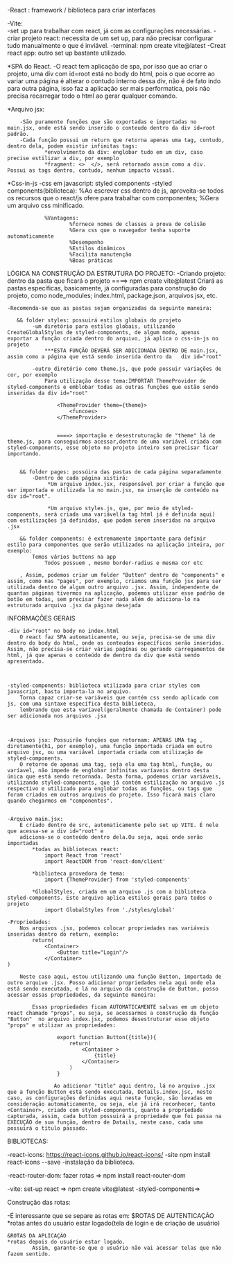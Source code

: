 -React : framework / biblioteca para criar interfaces

-Vite:  
        -set up para trabalhar com react, já com as configurações necessárias.
        -criar projeto react: necessita de um set up, para não precisar configurar tudo manualmente o que é inviável.
        -terminal: npm create vite@latest
-Creat react app: outro set up bastante utilizado.




*SPA do React.
    -O react tem aplicação de spa, por isso que ao criar o projeto, uma div com id=root está no body do html, pois o que ocorre ao variar uma página é alterar o contudo interno dessa div, não é de fato indo para outra página, isso faz a aplicação ser mais performatica, pois não precisa recarregar todo o html ao gerar qualquer comando.



*Arquivo jsx:

        -São puramente funções que são exportadas e importadas no main.jsx, onde está sendo inserido o conteudo dentro da div id=root padrão.
        -Cada função possui um return que retorna apenas uma tag, contudo, dentro dela, podem existir infinitas tags:
                *envolvimento da div: englobar tudo em um div, caso precise estilizar a div, por exemplo
                *fragment: <>  </>, será retornado assim como a div. Possui as tags dentro, contudo, nenhum impacto visual.


*Css-in-js
        -css em javascript: styled components
        -styled components(biblioteca): 
                %Ao escrever css dentro de js, aproveita-se todos os recursos que o react/js ofere para trabalhar com componentes; 
                %Gera um arquivo css minificado.     

                %Vantagens: 
                        %fornece nomes de classes a prova de colisão
                        %Gera css que o navegador tenha suporte automaticamente
                        %Desempenho
                        %Estilos dinâmicos
                        %Facilita manutenção
                        %Boas práticas




 LÓGICA NA CONSTRUÇÃO DA ESTRUTURA DO PROJETO:
    -Criando projeto: dentro da pasta que ficará o projeto ====> npm create vite@latest 
        Criará as pastas específicas, basicamente, já configuradas para construção do projeto, 
        como node_modules; index.html, package.json, arquivos jsx, etc.

    -Recomenda-se que as pastas sejam organizadas da seguinte maneira:
       
       && folder styles: possuirá estilos globais do projeto
            -um diretório para estilos globais, utilizando CreateGlobalStyles de styled-components, de algum modo, apenas exportar a função criada dentro do arquivo, já aplica o css-in-js no projeto
                ***ESTA FUNÇÃO DEVERÁ SER ADICIONADA DENTRO DE main.jsx, assim como a página que está sendo inserida dentro da   div id="root"
        
            -outro diretório como theme.js, que pode possuir variações de cor, por exemplo
                Para utilização desse tema:IMPORTAR ThemeProvider de styled-components e emblobar todas as outras funções que estão sendo inseridas da div id="root"
                    
                    <ThemeProvider theme={theme}>   
                        <funcoes>
                    </ThemeProvider>  


                    ====> importação e desestruturação de "theme" lá de theme.js, para conseguirmos acessar,dentro de uma variável criada com styled-components, esse objeto no projeto inteiro sem precisar ficar importando.
    
        
        && folder pages: possúira das pastas de cada página separadamente
            -Dentro de cada página xistirá:
                 *Um arquivo index.jsx, responsável por criar a função que ser importada e utilizada la no main.jsx, na inserção de conteúdo na div id="root".

                 *Um arquivo styles.js, que, por meio de styled-components, será criada uma variável(a tag html já é definida aqui) com estilizações já definidas, que podem serem inseridas no arquivo .jsx

        && folder components: é extremamente importante para definir estilo para componentes que serão utilizados na aplicação inteira, por exemplo: 
            Temos vários buttons na app 
                Todos possuem , mesmo border-radius e mesma cor etc

        , Assim, podemos criar um folder "Button" dentro de "components" e assim, como nas "pages", por exemplo, criamos uma função jsx para ser utilizada dentro de algum outro arquivo .jsx. Assim, independente de quantas páginas tivermos na aplicação, podemos utilizar esse padrão de botão em todas, sem precisar fazer nada além de adiciona-lo na estruturado arquivo .jsx da página desejada
    
    

INFORMAÇÕES GERAIS


    
    -div id="root" no body no index.html
        O react faz SPA automaticamente, ou seja, precisa-se de uma div dentro do body do html, onde os conteudos específicos serão inseridos. Assim, não precisa-se criar várias pagínas ou gerando carregamentos de html, já que apenas o conteúdo de dentro da div que está sendo apresentado.
    
    

    -styled-components: biblioteca utilizada para criar styles com javascript, basta importa-la no arquivo.
        Torna capaz criar-se variáveis que contém css sendo aplicado com js, com uma sintaxe específica desta biblioteca,
        lembrando que esta varíavel(geralmente chamada de Container) pode ser adicionada nos arquivos .jsx 
    

    
    -Arquivos jsx: Possuirão funções que retornam: APENAS UMA tag , diretamente(h1, por exemplo), uma função importada criada em outro arquivo jsx, ou uma variável importada criada com utilização de styled-components.
        O retorno de apenas uma tag, seja ela uma tag html, função, ou varíavel, não impede de englobar infinitas varíaveis dentro desta única que está sendo retornada. Desta forma, podemos criar variáveis, utilizando styled-components, que já contém estilização no arquivo .js respectivo e utilizado para englobar todas as funções, ou tags que foram criados em outros arquivos do projeto. Isso ficará mais claro quando chegarmos em "componentes".

    
    -Arquivo main.jsx: 
        É criado dentro de src, automaticamente pelo set up VITE. É nele que acessa-se a div id="root" e 
        adiciona-se o conteúdo dentro dela.Ou seja, aqui onde serão importadas
            *todas as bibliotecas react: 
                import React from 'react'
                import ReactDOM from 'react-dom/client'
            
            *biblioteca provedora de tema:
                import {ThemeProvider} from 'styled-components'
            
            *GlobalStyles, criada em um arquivo .js com a biblioteca styled-components. Este arquivo aplica estilos gerais para todos o projeto
                import GlobalStyles from './styles/global'

    -Propriedades:
        Nos arquivos .jsx, podemos colocar propriedades nas variáveis inseridas dentro do return, exemplo: 
            return(
                <Container>   
                    <Button title="Login"/> 
                </Container>  
    )

        Neste caso aqui, estou utilizando uma função Button, importada de outro arquivo .jsx. Posso adicionar propriedades nela aqui onde ela está sendo executada, e lá no arquivo da construção de Button, posso acessar essas propriedades, da seguinte maneira:

            Essas propriedades ficam AUTOMATICAMENTE salvas em um objeto react chamado "props", ou seja, se acessarmos a construção da função "Button"  no arquivo index.jsx, podemos desestruturar esse objeto "props" e utilizar as propriedades: 

                    export function Button({title}){
                        return(
                            <Container >
                                {title}
                            </Container>
                        )
                    }     

                   Ao adicionar "title" aqui dentro, lá no arquivo .jsx que a função Button está sendo executada, Details.index.jsc, neste caso, as configurações definidas aqui nesta função, são levadas em consideração automaticamente, ou seja, ele já irá reconhecer, tanto <Container>, criado com styled-components, quanto a propriedade capturada, assim, cada button possuirá a propriedade que foi passa na EXECUÇÃO de sua função, dentro de Datails, neste caso, cada uma possuirá o título passado.    



BIBLIOTECAS:

-react-icons:
 https://react-icons.github.io/react-icons/  -site
 npm install react-icons --save             -instalação da biblioteca.

-react-router-dom: fazer rotas => npm install react-router-dom 

-vite: set-up react => npm create vite@latest
-styled-components=>

Construção das rotas:

-É interessante que se separe as rotas em:
    $ROTAS DE AUTENTICAÇÃO    
        *rotas antes do usuário estar logado(tela de login e de criação de usuário)
        
    &ROTAS DA APLICAÇÃO
    *rotas depois do usuário estar logado.
            Assim, garante-se que o usuário não vai acessar telas que não fazem sentido.     




 
    
    


    